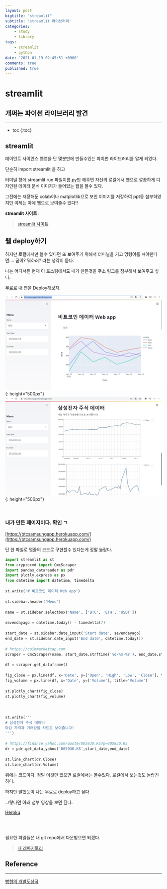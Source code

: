 ```yaml
---
layout: post
bigtitle: "streamlit"
subtitle: 'streamlit 라이브러리'
categories:
    - study
    - library
tags:
    - streamlit
    - python
date: '2021-01-19 02:45:51 +0900'
comments: true
published: true
---
```


# streamlit

## 개쩌는 파이썬 라이브러리 발견

---

* toc
{:toc}

## streamlit

데이언트 사이언스 웹앱을 단 몇분만에 만들수있는 파이썬 라이브러리를 알게 되었다.

단순히 import streamlit 을 하고

터미널 창에 streamlit run 파일이름.py만 해주면 자신의 로컬에서 웹으로 깔끔하게 디자인된 데이터 분석 이미지가 들어있는 웹을 볼수 있다.

그전에는 저장해둔 colab이나 matplotlib으로 보인 이미지를 저장하여 ppt등 첨부하였지만 이제는 아예 웹으로 보여줄수 있다!!


**streamlit 사이트** :   
> [streamlit 사이트](https://www.streamlit.io/)




## 웹 deploy하기

하지만 로컬에서만 볼수 있다면 또 보여주기 위해서 터미널을 키고 명령어를 쳐야한다면.... 굳이? 뭐하러? 라는 생각이 듣다.

나는 어디서든 현재 이 포스팅에서도 내가 만든것을 주소 링크를 첨부해서 보여주고 싶다.

무료로 내 웹을 Deploy해보자.

![그림1](/assets/img/Blog/library/streamlit01.JPG){: height="500px"}
![그림2](/assets/img/Blog/library/streamlit02.JPG){:  height="500px"}


<br>

### 내가 만든 페이지이다. 확인 ㄱ

[https://btcsamsungapp.herokuapp.com/](https://btcsamsungapp.herokuapp.com/)

단 한 파일로 몇줄의 코드로 구현할수 있다는게 정말 놀랍다.

~~~python
import streamlit as st
from cryptocmd import CmcScraper
import pandas_datareader as pdr
import plotly.express as px
from datetime import datetime, timedelta

st.write('# 비트코인 데이터 Web app')

st.sidebar.header('Menu')

name = st.sidebar.selectbox('Name', ['BTC', 'ETH', 'USDT'])

sevendayago = datetime.today() - timedelta(7)

start_date = st.sidebar.date_input('Start date', sevendayago)
end_date = st.sidebar.date_input('End date', datetime.today())

# https://coinmarketcap.com
scraper = CmcScraper(name, start_date.strftime('%d-%m-%Y'), end_date.strftime('%d-%m-%Y'))

df = scraper.get_dataframe()

fig_close = px.line(df, x='Date', y=['Open', 'High', 'Low', 'Close'], title='가격')
fig_volume = px.line(df, x='Date', y=['Volume'], title='Volume')

st.plotly_chart(fig_close)
st.plotly_chart(fig_volume)



st.write('''
# 삼성전자 주식 데이터
마감 가격과 거래량을 차트로 보여줍니다!
''')

# https://finance.yahoo.com/quote/005930.KS?p=005930.KS
dr = pdr.get_data_yahoo('005930.KS',start_date,end_date)

st.line_chart(dr.Close)
st.line_chart(dr.Volume)
~~~

위에는 코드이다. 정말 이것만 있으면 로컬에서는 볼수있다. 로컬에서 보는것도 놀랍긴하다.

하지만 말했듯이 나는 무료로 deploy하고 싶다

그렇다면 아래 첨부 영상을 보면 된다.


[Heroku](https://dashboard.heroku.com/)

<br>


<br>

필요한 파일들은 내 git repo에서 다운받으면 되겠다.

> [내 레파지토리](https://github.com/khw11044/second-streamlit-app)

## Reference
---
[빵형의 개발도상국](https://www.youtube.com/watch?v=JLVB8ZUPojw)
